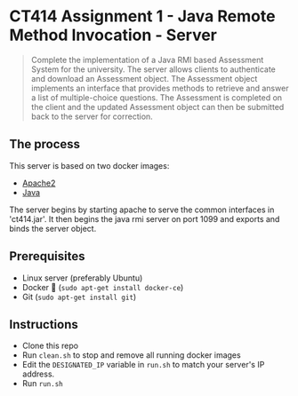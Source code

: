 # CT414 Assignment 1 - Java Remote Method Invocation - Server

> Complete the implementation of a Java RMI based Assessment System for the university.  The server allows clients to authenticate and download an Assessment object.  The Assessment object implements an interface that provides methods to retrieve and answer a list of multiple-choice questions. The Assessment is completed on the client and the updated Assessment object can then be submitted back to the server for correction.

## The process

This server is based on two docker images:
 - [Apache2](https://hub.docker.com/_/httpd/)
 - [Java](https://hub.docker.com/_/openjdk/)

The server begins by starting apache to serve the common interfaces in 'ct414.jar'. It then begins the java rmi server on port 1099 and exports and binds the server object.

## Prerequisites
- Linux server (preferably Ubuntu)
- Docker :whale: (``sudo apt-get install docker-ce``)
- Git (``sudo apt-get install git``)

## Instructions
- Clone this repo
- Run ``clean.sh`` to stop and remove all running docker images
- Edit the ``DESIGNATED_IP`` variable in ``run.sh`` to match your server's IP address.
- Run ``run.sh``